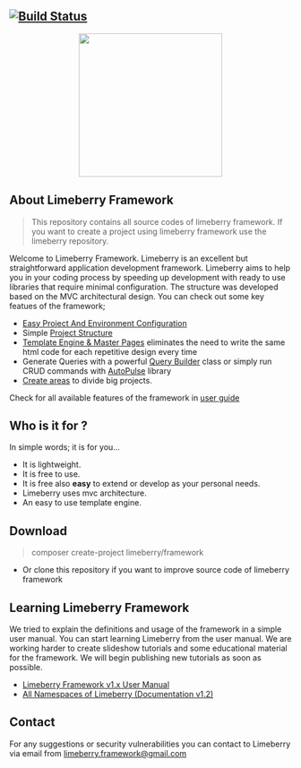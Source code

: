 [![Build Status](https://travis-ci.org/limeberry/framework.svg?branch=master)](https://travis-ci.org/limeberry/framework)
-------

<p align="center">
  <img src="https://raw.githubusercontent.com/limeberry/framework/master/application/template/img/limeberry.logo_binary.png" width="256" />
</p>

## About Limeberry Framework
> This repository contains all source codes of limeberry framework. If you want to create a project using limeberry framework use the limeberry repository.

Welcome to Limeberry Framework. Limeberry is an excellent but straightforward application development framework. Limeberry aims to help you in your coding process by speeding up development with ready to use libraries that require minimal configuration. The structure was developed based on the MVC architectural design. You can check out some key featues of the framework;
   - [Easy Project And Environment Configuration](https://limeberry.github.io/docs/configuration.html)
   - Simple [Project Structure](https://limeberry.github.io/docs/structure.html)
   - [Template Engine & Master Pages](https://limeberry.github.io/docs/masterpage.html) eliminates the need to write the same html code        for each repetitive design every time
   - Generate Queries with a powerful [Query Builder](https://limeberry.github.io/docs/querybuilder.html) class or simply run CRUD commands with [AutoPulse](https://limeberry.github.io/docs/autopulse.html) library
   - [Create areas](https://limeberry.github.io/docs/areas.html) to divide big projects.

Check for all available features of the framework in [user guide](https://limeberry.github.io/docs/index.html)

## Who is it for ?
In simple words; it is for you...
  - It is lightweight.
  - It is free to use.
  - It is free also <b>easy</b> to extend or develop as your personal needs.
  - Limeberry uses mvc architecture.
  - An easy to use template engine.


## Download
> composer create-project limeberry/framework
- Or clone this repository if you want to improve source code of limeberry framework

## Learning Limeberry Framework
We tried to explain the definitions and usage of the framework in a simple user manual. You can start learning Limeberry from the user manual. We are working harder to create slideshow tutorials and some educational material for the framework. We will begin publishing new tutorials as soon as possible.
- [Limeberry Framework v1.x User Manual](https://limeberry.github.io/docs/index.html)
- [All Namespaces of Limeberry (Documentation v1.2)](https://limeberry.github.io/namespace/index.html)



## Contact
For any suggestions or security vulnerabilities you can contact to  Limeberry via email from [limeberry.framework@gmail.com](limeberry.framework@gmail.com) 



